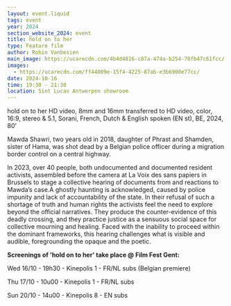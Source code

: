 ```yaml
---
layout: event.liquid
tags: event
year: 2024
section_website_2024: event
title: hold on to her
type: Feature film
author: Robin Vanbesien
main_image: https://ucarecdn.com/4b4d4816-c87a-474a-b254-70fb47c61fcc/
images:
  - https://ucarecdn.com/ff44009e-15f4-4225-87ab-e3b6900e77cc/
date: 2024-10-16
time: 19:30 - 21:30
location: Sint Lucas Antwerpen showroom
---
```

hold on to her
HD video, 8mm and 16mm transferred to HD video, color, 16:9, stereo & 5.1, Sorani, French, Dutch & English spoken (EN st), BE, 2024, 80'

Mawda Shawri, two years old in 2018, daughter of Phrast and Shamden, sister of Hama, was shot dead by a Belgian police officer during a migration border control on a central highway. 

In 2023, over 40 people, both undocumented and documented resident activists, assembled before the camera at La Voix des sans papiers in Brussels to stage a collective hearing of documents from and reactions to Mawda’s case.A ghostly haunting is acknowledged, caused by police impunity and lack of accountability of the state. In their refusal of such a shortage of truth and human rights the activists feel the need to explore beyond the official narratives. They produce the counter-evidence of this deadly crossing, and they practice justice as a sensuous social space for collective mourning and healing. Faced with the inability to proceed within the dominant frameworks, this hearing challenges what is visible and audible, foregrounding the opaque and the poetic.

**Screenings of 'hold on to her' take place @ Film Fest Gent:**

Wed 16/10 - 19h30 - Kinepolis 1 - FR/NL subs (Belgian premiere)

Thu 17/10 - 10u00 - Kinepolis 1 - FR/NL subs

Sun 20/10 - 14u00 - Kinepolis 8 - EN subs
